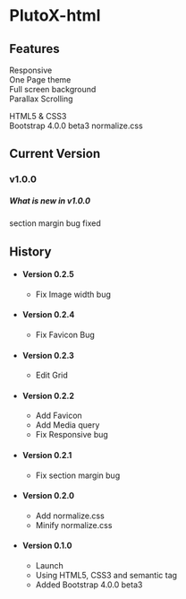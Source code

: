 # **PlutoX-html**

## Features
Responsive   
One Page theme  
Full screen background  
Parallax Scrolling

HTML5 & CSS3  
Bootstrap 4.0.0 beta3
normalize.css

## Current Version
### v1.0.0
##### What is new in v1.0.0  
section margin bug fixed

## History
* #### Version 0.2.5
  * Fix Image width bug
* #### Version 0.2.4
  * Fix Favicon Bug
* #### Version 0.2.3
  * Edit Grid
* #### Version 0.2.2
  * Add Favicon
  * Add Media query
  * Fix Responsive bug
* #### Version 0.2.1
  * Fix section margin bug
* #### Version 0.2.0
  * Add normalize.css
  * Minify normalize.css
* #### Version 0.1.0
  * Launch
  * Using HTML5, CSS3 and semantic tag
  * Added Bootstrap 4.0.0 beta3
